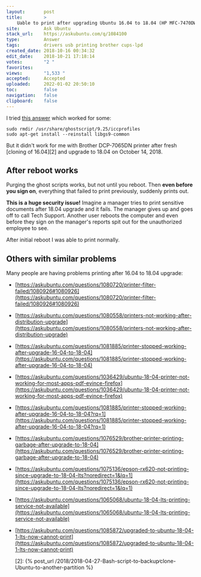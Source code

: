 ```yaml
---
layout:       post
title:        >
    Uable to print after upgrading Ubuntu 16.04 to 18.04 (HP MFC-7470DW)
site:         Ask Ubuntu
stack_url:    https://askubuntu.com/q/1084100
type:         Answer
tags:         drivers usb printing brother cups-lpd
created_date: 2018-10-16 00:34:32
edit_date:    2018-10-21 17:18:14
votes:        "2 "
favorites:    
views:        "1,533 "
accepted:     Accepted
uploaded:     2022-01-02 20:50:10
toc:          false
navigation:   false
clipboard:    false
---
```


I tried [this answer][1] which worked for some:

``` 
sudo rmdir /usr/share/ghostscript/9.25/iccprofiles
sudo apt-get install --reinstall libgs9-common 

```

But it didn't work for me with Brother DCP-7065DN printer after fresh [cloning of 16.04][2] and upgrade to 18.04 on October 14, 2018.

## After reboot works

Purging the ghost scripts works, but not until you reboot. Then **even before you sign on**, everything that failed to print previously, suddenly prints out.

**This is a huge security issue!** Imagine a manager tries to print sensitive documents after 18.04 upgrade and it fails. The manager gives up and goes off to call Tech Support. Another user reboots the computer and even before they sign on the manager's reports spit out for the unauthorized employee to see.

After initial reboot I was able to print normally.

## Others with similar problems

Many people are having problems printing after 16.04 to 18.04 upgrade:

- [https://askubuntu.com/questions/1080720/printer-filter-failed/1080926#1080926](https://askubuntu.com/questions/1080720/printer-filter-failed/1080926#1080926)
- [https://askubuntu.com/questions/1080558/printers-not-working-after-distribution-upgrade](https://askubuntu.com/questions/1080558/printers-not-working-after-distribution-upgrade)
- [https://askubuntu.com/questions/1081885/printer-stopped-working-after-upgrade-16-04-to-18-04](https://askubuntu.com/questions/1081885/printer-stopped-working-after-upgrade-16-04-to-18-04)
- [https://askubuntu.com/questions/1036429/ubuntu-18-04-printer-not-working-for-most-apps-pdf-evince-firefox](https://askubuntu.com/questions/1036429/ubuntu-18-04-printer-not-working-for-most-apps-pdf-evince-firefox)
- [https://askubuntu.com/questions/1081885/printer-stopped-working-after-upgrade-16-04-to-18-04?rq=1](https://askubuntu.com/questions/1081885/printer-stopped-working-after-upgrade-16-04-to-18-04?rq=1)
- [https://askubuntu.com/questions/1076529/brother-printer-printing-garbage-after-upgrade-to-18-04](https://askubuntu.com/questions/1076529/brother-printer-printing-garbage-after-upgrade-to-18-04)
- [https://askubuntu.com/questions/1075136/epson-rx620-not-printing-since-upgrade-to-18-04-lts?noredirect=1&lq=1](https://askubuntu.com/questions/1075136/epson-rx620-not-printing-since-upgrade-to-18-04-lts?noredirect=1&lq=1)
- [https://askubuntu.com/questions/1065068/ubuntu-18-04-lts-printing-service-not-available](https://askubuntu.com/questions/1065068/ubuntu-18-04-lts-printing-service-not-available)
- [https://askubuntu.com/questions/1085872/upgraded-to-ubuntu-18-04-1-lts-now-cannot-print](https://askubuntu.com/questions/1085872/upgraded-to-ubuntu-18-04-1-lts-now-cannot-print)


  [1]: https://askubuntu.com/questions/1080720/printer-filter-failed/1080926#1080926
  [2]: {% post_url /2018/2018-04-27-Bash-script-to-backup∕clone-Ubuntu-to-another-partition %}
